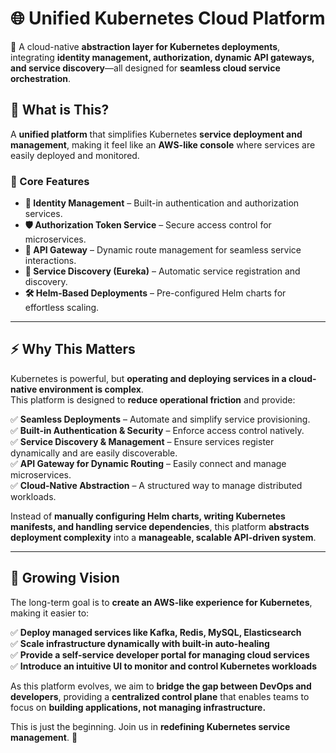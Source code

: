# 🌐 **Unified Kubernetes Cloud Platform**  

🚀 A cloud-native **abstraction layer for Kubernetes deployments**, integrating **identity management, authorization, dynamic API gateways, and service discovery**—all designed for **seamless cloud service orchestration**.

## 📌 **What is This?**
A **unified platform** that simplifies Kubernetes **service deployment and management**, making it feel like an **AWS-like console** where services are easily deployed and monitored.

### **🔹 Core Features**
- **🔑 Identity Management** – Built-in authentication and authorization services.
- **🛡 Authorization Token Service** – Secure access control for microservices.
- **🔀 API Gateway** – Dynamic route management for seamless service interactions.
- **📡 Service Discovery (Eureka)** – Automatic service registration and discovery.
- **🛠 Helm-Based Deployments** – Pre-configured Helm charts for effortless scaling.

---

## **⚡ Why This Matters**
Kubernetes is powerful, but **operating and deploying services in a cloud-native environment is complex**.  
This platform is designed to **reduce operational friction** and provide:  

✅ **Seamless Deployments** – Automate and simplify service provisioning.  
✅ **Built-in Authentication & Security** – Enforce access control natively.  
✅ **Service Discovery & Management** – Ensure services register dynamically and are easily discoverable.  
✅ **API Gateway for Dynamic Routing** – Easily connect and manage microservices.  
✅ **Cloud-Native Abstraction** – A structured way to manage distributed workloads.  

Instead of **manually configuring Helm charts, writing Kubernetes manifests, and handling service dependencies**, this platform **abstracts deployment complexity** into a **manageable, scalable API-driven system**.

---

## **🚀 Growing Vision**
The long-term goal is to **create an AWS-like experience for Kubernetes**, making it easier to:  

✅ **Deploy managed services like Kafka, Redis, MySQL, Elasticsearch**  
✅ **Scale infrastructure dynamically with built-in auto-healing**  
✅ **Provide a self-service developer portal for managing cloud services**  
✅ **Introduce an intuitive UI to monitor and control Kubernetes workloads**  

As this platform evolves, we aim to **bridge the gap between DevOps and developers**, providing a **centralized control plane** that enables teams to focus on **building applications, not managing infrastructure.**  

This is just the beginning. Join us in **redefining Kubernetes service management**. 🚀  
